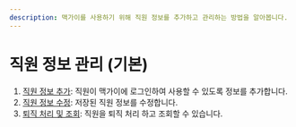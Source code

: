 ```yaml
---
description: 맥가이를 사용하기 위해 직원 정보를 추가하고 관리하는 방법을 알아봅니다.
---
```


# 직원 정보 관리 (기본)

1. [직원 정보 추가](staff.md): 직원이 맥가이에 로그인하여 사용할 수 있도록 정보를 추가합니다.
2. [직원 정보 수정](staff-1.md): 저장된 직원 정보를 수정합니다.
3. [퇴직 처리 및 조회](staff-2.md): 직원을 퇴직 처리 하고 조회할 수 있습니다.
